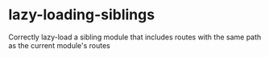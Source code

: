 # lazy-loading-siblings
Correctly lazy-load a sibling module that includes routes with the same path as the current module's routes
